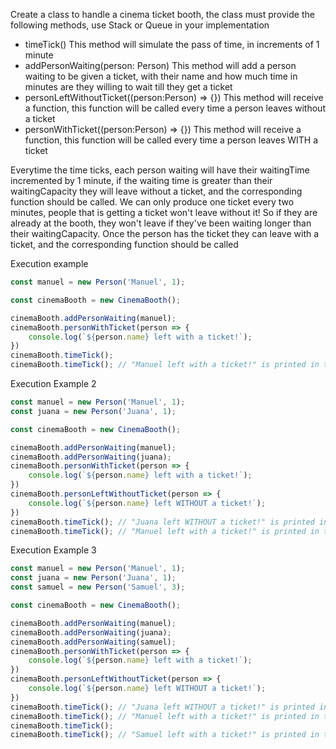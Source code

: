 Create a class to handle a cinema ticket booth, the class must provide the following methods, 
use Stack or Queue in your implementation

- timeTick() This method will simulate the pass of time, in increments of 1 minute
- addPersonWaiting(person: Person) This method will add a person waiting to be given a ticket, 
  with their name and how much time in minutes are they willing to wait till they get a ticket
- personLeftWithoutTicket((person:Person) => {}) This method will receive a function, 
  this function will be called every time a person leaves without a ticket
- personWithTicket((person:Person) => {}) This method will receive a function, 
  this function will be called every time a person leaves WITH a ticket

Everytime the time ticks, each person waiting will have their waitingTime incremented by 1 minute, 
if the waiting time is greater than their waitingCapacity they will leave without a ticket, 
and the corresponding function should be called.
We can only produce one ticket every two minutes, people that is getting a ticket won't leave without it! 
So if they are already at the booth, they won't leave if they've been waiting longer than their 
waitingCapacity. Once the person has the ticket they can leave with a ticket, and the corresponding 
function should be called

Execution example

```javascript
const manuel = new Person('Manuel', 1);

const cinemaBooth = new CinemaBooth();

cinemaBooth.addPersonWaiting(manuel);
cinemaBooth.personWithTicket(person => {
    console.log(`${person.name} left with a ticket!`);
})
cinemaBooth.timeTick();
cinemaBooth.timeTick(); // "Manuel left with a ticket!" is printed in the terminal
```

Execution Example 2

```javascript
const manuel = new Person('Manuel', 1);
const juana = new Person('Juana', 1);

const cinemaBooth = new CinemaBooth();

cinemaBooth.addPersonWaiting(manuel);
cinemaBooth.addPersonWaiting(juana);
cinemaBooth.personWithTicket(person => {
    console.log(`${person.name} left with a ticket!`);
})
cinemaBooth.personLeftWithoutTicket(person => {
    console.log(`${person.name} left WITHOUT a ticket!`);
})
cinemaBooth.timeTick(); // "Juana left WITHOUT a ticket!" is printed in the terminal
cinemaBooth.timeTick(); // "Manuel left with a ticket!" is printed in the terminal
```

Execution Example 3

```javascript
const manuel = new Person('Manuel', 1);
const juana = new Person('Juana', 1);
const samuel = new Person('Samuel', 3);

const cinemaBooth = new CinemaBooth();

cinemaBooth.addPersonWaiting(manuel);
cinemaBooth.addPersonWaiting(juana);
cinemaBooth.addPersonWaiting(samuel);
cinemaBooth.personWithTicket(person => {
    console.log(`${person.name} left with a ticket!`);
})
cinemaBooth.personLeftWithoutTicket(person => {
    console.log(`${person.name} left WITHOUT a ticket!`);
})
cinemaBooth.timeTick(); // "Juana left WITHOUT a ticket!" is printed in the terminal
cinemaBooth.timeTick(); // "Manuel left with a ticket!" is printed in the terminal
cinemaBooth.timeTick();
cinemaBooth.timeTick(); // "Samuel left with a ticket!" is printed in the terminal
```
